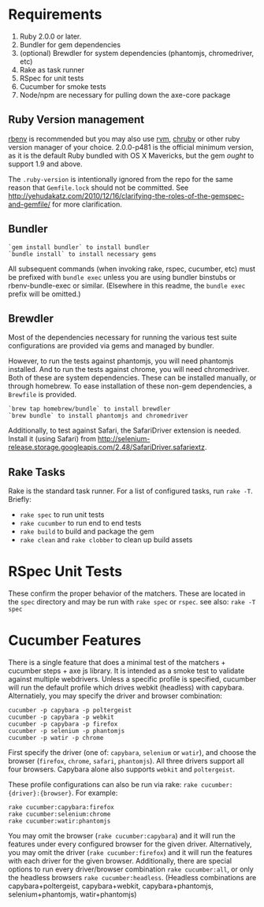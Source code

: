 

# Requirements

1. Ruby 2.0.0 or later.
2. Bundler for gem dependencies
3. (optional) Brewdler for system dependencies (phantomjs, chromedriver, etc)
4. Rake as task runner
5. RSpec for unit tests
6. Cucumber for smoke tests
7. Node/npm are necessary for pulling down the axe-core package

## Ruby Version management

[rbenv](https://github.com/sstephenson/rbenv) is recommended but you may also use [rvm](https://rvm.io/), [chruby](https://github.com/postmodern/chruby) or other ruby version manager of your choice. 2.0.0-p481 is the official minimum version, as it is the default Ruby bundled with OS X Mavericks, but the gem *ought* to support 1.9 and above.

The `.ruby-version` is intentionally ignored from the repo for the same reason that `Gemfile.lock` should not be committed. See http://yehudakatz.com/2010/12/16/clarifying-the-roles-of-the-gemspec-and-gemfile/ for more clarification.

## Bundler

    `gem install bundler` to install bundler
    `bundle install` to install necessary gems

All subsequent commands (when invoking rake, rspec, cucumber, etc) must be prefixed with `bundle exec` unless you are using bundler binstubs or rbenv-bundle-exec or similar. (Elsewhere in this readme, the `bundle exec` prefix will be omitted.)

## Brewdler

Most of the dependencies necessary for running the various test suite configurations are provided via gems and managed by bundler.

However, to run the tests against phantomjs, you will need phantomjs installed. And to run the tests against chrome, you will need chromedriver. Both of these are system dependencies. These can be installed manually, or through homebrew. To ease installation of these non-gem dependencies, a `Brewfile` is provided.

    `brew tap homebrew/bundle` to install brewdler
    `brew bundle` to install phantomjs and chromedriver

Additionally, to test against Safari, the SafariDriver extension is needed. Install it (using Safari) from http://selenium-release.storage.googleapis.com/2.48/SafariDriver.safariextz.

## Rake Tasks

Rake is the standard task runner. For a list of configured tasks, run `rake -T`. Briefly:

- `rake spec` to run unit tests
- `rake cucumber` to run end to end tests
- `rake build` to build and package the gem
- `rake clean` and `rake clobber` to clean up build assets

# RSpec Unit Tests

These confirm the proper behavior of the matchers. These are located in the `spec` directory and may be run with `rake spec` or `rspec`.
see also: `rake -T spec`


# Cucumber Features

There is a single feature that does a minimal test of the matchers + cucumber steps + axe js library. It is intended as a smoke test to validate against multiple webdrivers. Unless a specific profile is specified, cucumber will run the default profile which drives webkit (headless) with capybara. Alternatiely, you may specify the driver and browser combination:

```
cucumber -p capybara -p poltergeist
cucumber -p capybara -p webkit
cucumber -p capybara -p firefox
cucumber -p selenium -p phantomjs
cucumber -p watir -p chrome
```

First specify the driver (one of: `capybara`, `selenium` or `watir`), and choose the browser (`firefox`, `chrome`, `safari`, `phantomjs`). All three drivers support all four browsers. Capybara alone also supports `webkit` and `poltergeist`.

These profile configurations can also be run via rake: `rake cucumber:{driver}:{browser}`. For example:

```
rake cucumber:capybara:firefox
rake cucumber:selenium:chrome
rake cucumber:watir:phantomjs
```

You may omit the browser (`rake cucumber:capybara`) and it will run the features under every configured browser for the given driver. Alternatively, you may omit the driver (`rake cucumber:firefox`) and it will run the features with each driver for the given browser. Additionally, there are special options to run every driver/browser combination `rake cucumber:all`, or only the headless browsers `rake cucumber:headless`. (Headless combinations are capybara+poltergeist, capybara+webkit, capybara+phantomjs, selenium+phantomjs, watir+phantomjs)
